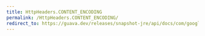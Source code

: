 ```yaml
---
title: HttpHeaders.CONTENT_ENCODING
permalink: /HttpHeaders.CONTENT_ENCODING/
redirect_to: https://guava.dev/releases/snapshot-jre/api/docs/com/google/common/net/HttpHeaders.html#CONTENT_ENCODING
---
```

